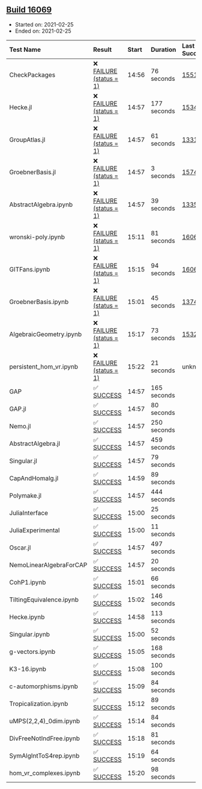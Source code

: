 ## [Build 16069](https://oscarci.mathematik.uni-kl.de/job/oscar/16069/)

* Started on: 2021-02-25
* Ended on: 2021-02-25

| Test Name    | Result | Start | Duration | Last Success | First Failure |
|:-------------|:-------|:------|:---------|:-------------|:--------------|
| CheckPackages | ❌ [FAILURE (status = 1)](https://oscarci.mathematik.uni-kl.de/job/oscar/16069/artifact/logs/build-16069/CheckPackages.log) | 14:56 | 76 seconds | [15514](https://oscarci.mathematik.uni-kl.de/job/oscar/15514/) | [15515](https://oscarci.mathematik.uni-kl.de/job/oscar/15515/) |
| Hecke.jl | ❌ [FAILURE (status = 1)](https://oscarci.mathematik.uni-kl.de/job/oscar/16069/artifact/logs/build-16069/Hecke.jl.log) | 14:57 | 177 seconds | [15344](https://oscarci.mathematik.uni-kl.de/job/oscar/15344/) | [15348](https://oscarci.mathematik.uni-kl.de/job/oscar/15348/) |
| GroupAtlas.jl | ❌ [FAILURE (status = 1)](https://oscarci.mathematik.uni-kl.de/job/oscar/16069/artifact/logs/build-16069/GroupAtlas.jl.log) | 14:57 | 61 seconds | [13311](https://oscarci.mathematik.uni-kl.de/job/oscar/13311/) | [13312](https://oscarci.mathematik.uni-kl.de/job/oscar/13312/) |
| GroebnerBasis.jl | ❌ [FAILURE (status = 1)](https://oscarci.mathematik.uni-kl.de/job/oscar/16069/artifact/logs/build-16069/GroebnerBasis.jl.log) | 14:57 | 3 seconds | [15745](https://oscarci.mathematik.uni-kl.de/job/oscar/15745/) | [15746](https://oscarci.mathematik.uni-kl.de/job/oscar/15746/) |
| AbstractAlgebra.ipynb | ❌ [FAILURE (status = 1)](https://oscarci.mathematik.uni-kl.de/job/oscar/16069/artifact/logs/build-16069/AbstractAlgebra.ipynb.log) | 14:57 | 39 seconds | [13355](https://oscarci.mathematik.uni-kl.de/job/oscar/13355/) | [13356](https://oscarci.mathematik.uni-kl.de/job/oscar/13356/) |
| wronski-poly.ipynb | ❌ [FAILURE (status = 1)](https://oscarci.mathematik.uni-kl.de/job/oscar/16069/artifact/logs/build-16069/wronski-poly.ipynb.log) | 15:11 | 81 seconds | [16067](https://oscarci.mathematik.uni-kl.de/job/oscar/16067/) | [16068](https://oscarci.mathematik.uni-kl.de/job/oscar/16068/) |
| GITFans.ipynb | ❌ [FAILURE (status = 1)](https://oscarci.mathematik.uni-kl.de/job/oscar/16069/artifact/logs/build-16069/GITFans.ipynb.log) | 15:15 | 94 seconds | [16068](https://oscarci.mathematik.uni-kl.de/job/oscar/16068/) | [16069](https://oscarci.mathematik.uni-kl.de/job/oscar/16069/) |
| GroebnerBasis.ipynb | ❌ [FAILURE (status = 1)](https://oscarci.mathematik.uni-kl.de/job/oscar/16069/artifact/logs/build-16069/GroebnerBasis.ipynb.log) | 15:01 | 45 seconds | [13748](https://oscarci.mathematik.uni-kl.de/job/oscar/13748/) | [13749](https://oscarci.mathematik.uni-kl.de/job/oscar/13749/) |
| AlgebraicGeometry.ipynb | ❌ [FAILURE (status = 1)](https://oscarci.mathematik.uni-kl.de/job/oscar/16069/artifact/logs/build-16069/AlgebraicGeometry.ipynb.log) | 15:17 | 73 seconds | [15322](https://oscarci.mathematik.uni-kl.de/job/oscar/15322/) | [15323](https://oscarci.mathematik.uni-kl.de/job/oscar/15323/) |
| persistent_hom_vr.ipynb | ❌ [FAILURE (status = 1)](https://oscarci.mathematik.uni-kl.de/job/oscar/16069/artifact/logs/build-16069/persistent_hom_vr.ipynb.log) | 15:22 | 21 seconds | unknown | unknown |
| GAP | ✅ [SUCCESS](https://oscarci.mathematik.uni-kl.de/job/oscar/16069/artifact/logs/build-16069/GAP.log) | 14:57 | 165 seconds |  |  |
| GAP.jl | ✅ [SUCCESS](https://oscarci.mathematik.uni-kl.de/job/oscar/16069/artifact/logs/build-16069/GAP.jl.log) | 14:57 | 80 seconds |  |  |
| Nemo.jl | ✅ [SUCCESS](https://oscarci.mathematik.uni-kl.de/job/oscar/16069/artifact/logs/build-16069/Nemo.jl.log) | 14:57 | 250 seconds |  |  |
| AbstractAlgebra.jl | ✅ [SUCCESS](https://oscarci.mathematik.uni-kl.de/job/oscar/16069/artifact/logs/build-16069/AbstractAlgebra.jl.log) | 14:57 | 459 seconds |  |  |
| Singular.jl | ✅ [SUCCESS](https://oscarci.mathematik.uni-kl.de/job/oscar/16069/artifact/logs/build-16069/Singular.jl.log) | 14:57 | 79 seconds |  |  |
| CapAndHomalg.jl | ✅ [SUCCESS](https://oscarci.mathematik.uni-kl.de/job/oscar/16069/artifact/logs/build-16069/CapAndHomalg.jl.log) | 14:59 | 89 seconds |  |  |
| Polymake.jl | ✅ [SUCCESS](https://oscarci.mathematik.uni-kl.de/job/oscar/16069/artifact/logs/build-16069/Polymake.jl.log) | 14:57 | 444 seconds |  |  |
| JuliaInterface | ✅ [SUCCESS](https://oscarci.mathematik.uni-kl.de/job/oscar/16069/artifact/logs/build-16069/JuliaInterface.log) | 15:00 | 25 seconds |  |  |
| JuliaExperimental | ✅ [SUCCESS](https://oscarci.mathematik.uni-kl.de/job/oscar/16069/artifact/logs/build-16069/JuliaExperimental.log) | 15:00 | 11 seconds |  |  |
| Oscar.jl | ✅ [SUCCESS](https://oscarci.mathematik.uni-kl.de/job/oscar/16069/artifact/logs/build-16069/Oscar.jl.log) | 14:57 | 497 seconds |  |  |
| NemoLinearAlgebraForCAP | ✅ [SUCCESS](https://oscarci.mathematik.uni-kl.de/job/oscar/16069/artifact/logs/build-16069/NemoLinearAlgebraForCAP.log) | 14:57 | 20 seconds |  |  |
| CohP1.ipynb | ✅ [SUCCESS](https://oscarci.mathematik.uni-kl.de/job/oscar/16069/artifact/logs/build-16069/CohP1.ipynb.log) | 15:01 | 66 seconds |  |  |
| TiltingEquivalence.ipynb | ✅ [SUCCESS](https://oscarci.mathematik.uni-kl.de/job/oscar/16069/artifact/logs/build-16069/TiltingEquivalence.ipynb.log) | 15:02 | 146 seconds |  |  |
| Hecke.ipynb | ✅ [SUCCESS](https://oscarci.mathematik.uni-kl.de/job/oscar/16069/artifact/logs/build-16069/Hecke.ipynb.log) | 14:58 | 113 seconds |  |  |
| Singular.ipynb | ✅ [SUCCESS](https://oscarci.mathematik.uni-kl.de/job/oscar/16069/artifact/logs/build-16069/Singular.ipynb.log) | 15:00 | 52 seconds |  |  |
| g-vectors.ipynb | ✅ [SUCCESS](https://oscarci.mathematik.uni-kl.de/job/oscar/16069/artifact/logs/build-16069/g-vectors.ipynb.log) | 15:05 | 168 seconds |  |  |
| K3-16.ipynb | ✅ [SUCCESS](https://oscarci.mathematik.uni-kl.de/job/oscar/16069/artifact/logs/build-16069/K3-16.ipynb.log) | 15:08 | 100 seconds |  |  |
| c-automorphisms.ipynb | ✅ [SUCCESS](https://oscarci.mathematik.uni-kl.de/job/oscar/16069/artifact/logs/build-16069/c-automorphisms.ipynb.log) | 15:09 | 84 seconds |  |  |
| Tropicalization.ipynb | ✅ [SUCCESS](https://oscarci.mathematik.uni-kl.de/job/oscar/16069/artifact/logs/build-16069/Tropicalization.ipynb.log) | 15:12 | 89 seconds |  |  |
| uMPS(2,2,4)_0dim.ipynb | ✅ [SUCCESS](https://oscarci.mathematik.uni-kl.de/job/oscar/16069/artifact/logs/build-16069/uMPS-2-2-4-_0dim.ipynb.log) | 15:14 | 84 seconds |  |  |
| DivFreeNotIndFree.ipynb | ✅ [SUCCESS](https://oscarci.mathematik.uni-kl.de/job/oscar/16069/artifact/logs/build-16069/DivFreeNotIndFree.ipynb.log) | 15:18 | 81 seconds |  |  |
| SymAlgIntToS4rep.ipynb | ✅ [SUCCESS](https://oscarci.mathematik.uni-kl.de/job/oscar/16069/artifact/logs/build-16069/SymAlgIntToS4rep.ipynb.log) | 15:19 | 64 seconds |  |  |
| hom_vr_complexes.ipynb | ✅ [SUCCESS](https://oscarci.mathematik.uni-kl.de/job/oscar/16069/artifact/logs/build-16069/hom_vr_complexes.ipynb.log) | 15:20 | 98 seconds |  |  |
